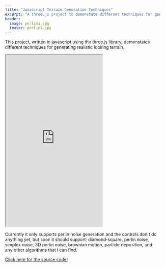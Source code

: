 ```yaml
---
title: "Javascript Terrain Generation Techniques"
excerpt: "A three.js project to demonstate different techniques for generating realistic terrain."
header:
  image: perlin1.jpg
  teaser: perlin1.jpg
---
```


This project, written in javascript using the three.js library, demonstates different techniques for generating realistic looking terrain. 

<iframe src="http://sammurphy.no-ip.info/demos/terrain/js/" marginwidth="0" marginheight="0" scrolling="no" height="560" width="315"></iframe>

Currently it only supports perlin noise generation and the controls don't do anything yet, but soon it should support; diamond-square, perlin noise, simplex noise, 3D perlin noise, brownian motion, particle deposition, and any other algorithms that I can find.


[Click here for the source code!](https://github.com/SamMurphy/Javascript-Terrain-Generation)